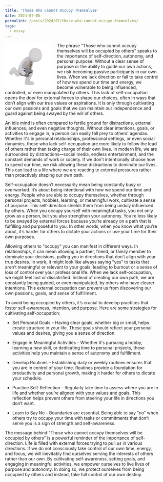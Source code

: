 ```yaml
---
title: 'Those Who Cannot Occupy Themselves'
date: 2024-07-05
permalink: /posts/2024/07/those-who-cannot-occupy-themselves/
tags:
  - essay
---
```


<img width="150" alt="occupy themselves" src="/images/posts/those-who-cannot-occupy-themselves.png" style="float: left; margin-right: 20px;" /> The phrase "Those who cannot occupy themselves will be occupied by others" speaks to the importance of self-direction, autonomy, and personal purpose. Without a clear sense of purpose or the ability to guide our own actions, we risk becoming passive participants in our own lives. When we lack direction or fail to take control of how we spend our time and energy, we become vulnerable to being influenced, controlled, or even manipulated by others. This lack of self-occupation opens the door for external forces to shape our choices, often in ways that don’t align with our true values or aspirations. It is only through cultivating our own passions and goals that we can maintain our independence and guard against being swayed by the will of others.

An idle mind is often compared to fertile ground for distractions, external influences, and even negative thoughts. Without clear intentions, goals, or activities to engage in, a person can easily fall prey to others' agendas. Whether it's in personal relationships, professional settings, or even social dynamics, those who lack self-occupation are more likely to follow the lead of others rather than taking charge of their own lives. In modern life, we are surrounded by distractions—social media, endless entertainment, and the constant demands of work or society. If we don't intentionally choose how to spend our time, we risk allowing these distractions to dominate our lives. This can lead to a life where we are reacting to external pressures rather than proactively shaping our own path.

Self-occupation doesn’t necessarily mean being constantly busy or overworked. It’s about being intentional with how we spend our time and energy. People who are able to occupy themselves, whether through personal projects, hobbies, learning, or meaningful work, cultivate a sense of purpose. This self-direction shields them from being unduly influenced by others. When you occupy yourself with meaningful tasks, you not only grow as a person, but you also strengthen your autonomy. You’re less likely to be swayed by external forces because you’re already on a path that is fulfilling and purposeful to you. In other words, when you know what you’re about, it’s harder for others to dictate your actions or use your time for their own purposes.

Allowing others to "occupy" you can manifest in different ways. In relationships, it can mean allowing a partner, friend, or family member to dominate your decisions, pulling you in directions that don’t align with your true desires. In work, it might look like always saying "yes" to tasks that aren’t meaningful or relevant to your goals, leading to burnout or a sense of loss of control over your professional life. When we lack self-occupation, we might feel lost or dissatisfied. Instead of creating our own path, we are constantly being guided, or even manipulated, by others who have clearer intentions. This external occupation can prevent us from discovering our own passions, goals, and sense of fulfillment.

To avoid being occupied by others, it’s crucial to develop practices that foster self-awareness, intention, and purpose. Here are some strategies for cultivating self-occupation:

* Set Personal Goals – Having clear goals, whether big or small, helps create structure in your life. These goals should reflect your personal values and desires, giving you a sense of direction.

* Engage in Meaningful Activities – Whether it's pursuing a hobby, learning a new skill, or dedicating time to personal projects, these activities help you maintain a sense of autonomy and fulfillment.

* Develop Routines – Establishing daily or weekly routines ensures that you are in control of your time. Routines provide a foundation for productivity and personal growth, making it harder for others to dictate your schedule.

* Practice Self-Reflection – Regularly take time to assess where you are in life and whether you’re aligned with your values and goals. This reflection helps prevent others from steering your life in directions you don’t want.

* Learn to Say No – Boundaries are essential. Being able to say "no" when others try to occupy your time with tasks or commitments that don’t serve you is a sign of strength and self-awareness.

The message behind "Those who cannot occupy themselves will be occupied by others" is a powerful reminder of the importance of self-direction. Life is filled with external forces trying to pull us in various directions. If we do not consciously take control of our own time, energy, and focus, we will inevitably find ourselves serving the interests of others rather than our own. By cultivating self-awareness, setting goals, and engaging in meaningful activities, we empower ourselves to live lives of purpose and autonomy. In doing so, we protect ourselves from being occupied by others and instead, take full control of our own destiny.
